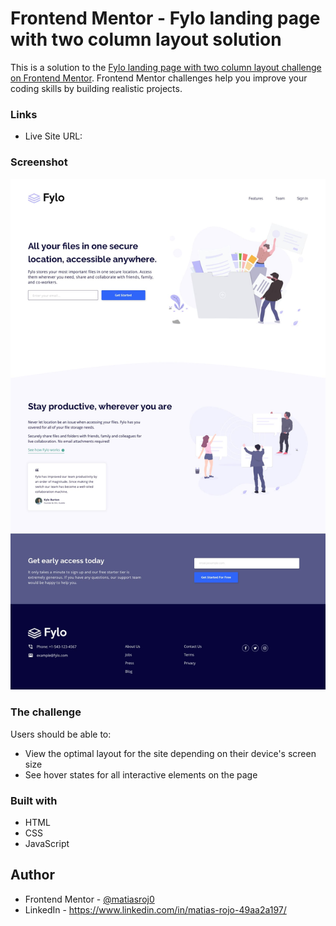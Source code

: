 # Frontend Mentor - Fylo landing page with two column layout solution

This is a solution to the [Fylo landing page with two column layout challenge on Frontend Mentor](https://www.frontendmentor.io/challenges/fylo-landing-page-with-two-column-layout-5ca5ef041e82137ec91a50f5). Frontend Mentor challenges help you improve your coding skills by building realistic projects. 

### Links

- Live Site URL: 

### Screenshot

![](./design/desktop-design.jpg)

### The challenge

Users should be able to:

- View the optimal layout for the site depending on their device's screen size
- See hover states for all interactive elements on the page

### Built with

- HTML
- CSS
- JavaScript

## Author

- Frontend Mentor - [@matiasroj0](https://www.frontendmentor.io/profile/matiasroj0)
- LinkedIn - https://www.linkedin.com/in/matias-rojo-49aa2a197/
